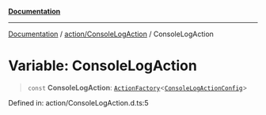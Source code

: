 [**Documentation**](../../../index.md)

***

[Documentation](../../../index.md) / [action/ConsoleLogAction](../index.md) / ConsoleLogAction

# Variable: ConsoleLogAction

> `const` **ConsoleLogAction**: [`ActionFactory`](../../../api/action/ActionRegistry/interfaces/ActionFactory.md)\<[`ConsoleLogActionConfig`](../interfaces/ConsoleLogActionConfig.md)\>

Defined in: action/ConsoleLogAction.d.ts:5

